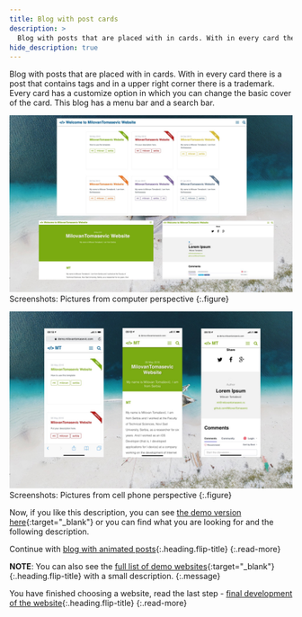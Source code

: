 ```yaml
---
title: Blog with post cards
description: >
  Blog with posts that are placed with in cards. With in every card there is a post that contains tags and in a upper right corner... by Milovan Tomašević
hide_description: true
---
```


Blog with posts that are placed with in cards. With in every card there is a post that contains tags and in a upper right corner there is a trademark. Every card has a customize option in which you can change the basic cover of the card. This blog has a menu bar and a search bar. 

![](/assets/img/sites/demo3/screenshot-from-mac.jpg)
Screenshots: Pictures from computer perspective
{:.figure}

![](/assets/img/sites/demo3/screenshot-from-iphone.jpg)
Screenshots: Pictures from cell phone perspective
{:.figure}

Now, if you like this description, you can see [the demo version here][demo3]{:target="_blank"} or you can find what you are looking for and the following description.


Continue with [blog with animated posts]{:.heading.flip-title}
{:.read-more}

**NOTE**: You can also see the [full list of demo websites]{:target="_blank"}{:.heading.flip-title} with a small description.
{:.message}


You have finished choosing a website, read the last step - [final development of the website]{:.heading.flip-title}
{:.read-more}

[demo3]: https://www.demo.milovantomasevic.com/demo3
[blog with animated posts]: blog-with-animated-posts.md
[full list of demo websites]: https://www.demo.milovantomasevic.com/
[final development of the website]: ../final-development-of-the-website.md